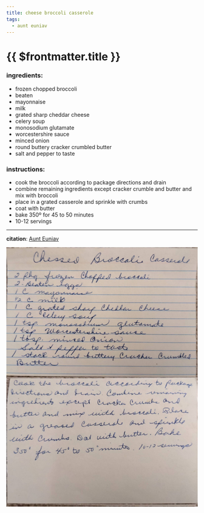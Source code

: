 ```yaml
---
title: cheese broccoli casserole
tags:
  - aunt euniav
---
```


# {{ $frontmatter.title }}

### ingredients:

- <MixologyConversion n="2 pkg"/> frozen chopped broccoli
- <MixologyConversion n="2 eggs"/> beaten
- <MixologyConversion n="1 cup"/> mayonnaise
- <MixologyConversion n="0.5 cup"/> milk
- <MixologyConversion n="1 cup"/> grated sharp cheddar cheese
- <MixologyConversion n="1 cup"/> celery soup
- <MixologyConversion n="1 tsp"/> monosodium glutamate
- <MixologyConversion n="1 tsp"/> worcestershire sauce
- <MixologyConversion n="1 tbsp"/> minced onion
- <MixologyConversion n="1 stack"/> round buttery cracker crumbled butter
- salt and pepper to taste

### instructions:

- cook the broccoli according to package directions and drain
- combine remaining ingredients except cracker crumble and butter and mix with broccoli
- place in a grated casserole and sprinkle with crumbs
- coat with butter
- bake 350º for 45 to 50 minutes
- 10-12 servings

---

**citation**:
[Aunt Euniav](../README.md)

![image](./image.jpg)
